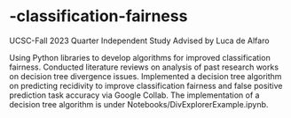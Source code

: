 # -classification-fairness
UCSC-Fall 2023 Quarter Independent Study
Advised by Luca de Alfaro

Using Python libraries to develop algorithms for improved classification fairness. 
Conducted literature reviews on analysis of past research works on decision tree divergence issues. 
Implemented a decision tree algorithm on predicting recidivity to improve classification fairness and false positive prediction task accuracy via Google Collab.
The implementation of a decision tree algorithm is under Notebooks/DivExplorerExample.ipynb.
